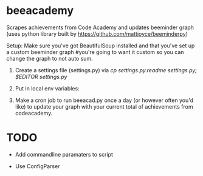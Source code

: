 beeacademy
==========

Scrapes achievements from Code Academy and updates beeminder graph (uses python library built by https://github.com/mattjoyce/beeminderpy)

Setup: Make sure you've got BeautifulSoup installed and that you've set up a custom beeminder graph #you're going to want it custom so you can change the graph to not auto sum.

1. Create a settings file (settings.py) via *cp settings.py.readme settings.py; $EDITOR settings.py*

2. Put in local env variables: 

3. Make a cron job to run beeacad.py once a day (or however often you'd like) to update your graph with your current total of achievements from codeacademy.


TODO
====

* Add commandline paramaters to script

* Use ConfigParser
